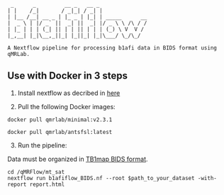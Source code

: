 ```
 _      _         __ _   __ _               
| |    /_|       / _|_| / _| |              
| |__ /__| __ _ | |_ _ | |_| | _____      __
|  _ \ | |/ _` ||  _| ||  _| |/ _ \ \ /\ / /
| |_ | | | (_| || | | || | | | (_) \ V  V /  
|_,__| |_|\__,_||_| |_||_| |_|\___/ \_/\_/  

A Nextflow pipeline for processing b1afi data in BIDS format using qMRLab.
```
## Use with Docker in 3 steps

1. Install nextflow as decribed in [here](http://nextflow.io)


2. Pull the following Docker images:
```
docker pull qmrlab/minimal:v2.3.1
```
```
docker pull qmrlab/antsfsl:latest
```
3. Run the pipeline: 

Data must be organized in [TB1map BIDS format](https://github.com/qMRLab/qMRFlow/blob/master/b1_afi/USAGE).

```
cd /qMRFlow/mt_sat 
nextflow run b1afiflow_BIDS.nf --root $path_to_your_dataset -with-report report.html
```
